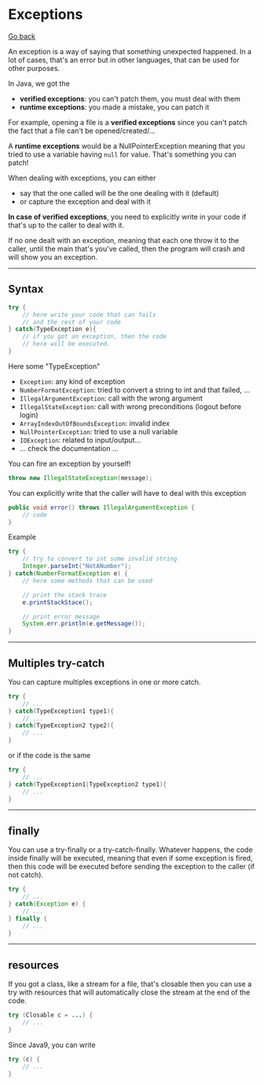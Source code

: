 # Exceptions

[Go back](..)

An exception is a way of saying that something unexpected happened. In a lot of cases, that's an error but in other languages, that can be used for other purposes.

In Java, we got the

* **verified exceptions**: you can't patch them, you must deal with them
* **runtime exceptions**: you made a mistake, you can patch it

For example, opening a file is a **verified exceptions** since you can't patch the fact that a file can't be opened/created/...

A **runtime exceptions** would be a NullPointerException meaning that you tried to use a variable having `null` for value. That's something you can patch!

When dealing with exceptions, you can either

* say that the one called will be the one dealing with it (default)
* or capture the exception and deal with it

**In case of verified exceptions**, you need to explicitly write in your code if that's up to the caller to deal with it.

If no one dealt with an exception, meaning that each one throw it to the caller, until the main that's you've called, then the program will crash and will show you an exception.

<hr class="sr">

## Syntax

```java
try {
    // here write your code that can fails
    // and the rest of your code
} catch(TypeException e){
    // if you got an exception, then the code
    // here will be executed.
}
```

Here some "TypeException"

* ``Exception``: any kind of exception
* ``NumberFormatException``: tried to convert a string to int and that failed, ...
* ``IllegalArgumentException``: call with the wrong argument
* ``IllegalStateException``: call with wrong preconditions (logout before login)
* ``ArrayIndexOutOfBoundsException``: invalid index
* ``NullPointerException``: tried to use a null variable
* ``IOException``: related to input/output...
* ... check the documentation ...

You can fire an exception by yourself!

```java
throw new IllegalStateException(message);
```

You can explicitly write that the caller will have to deal with this exception

```java
public void error() throws IllegalArgumentException {
    // code
}
```

Example

```java
try {
    // try to convert to int some invalid string
    Integer.parseInt("NotANumber");
} catch(NumberFormatException e) {
    // here some methods that can be used

    // print the stack trace
    e.printStackStace();

    // print error message
    System.err.println(e.getMessage());
}
```

<hr class="sl">

## Multiples try-catch

You can capture multiples exceptions in one or more catch.

```java
try {
    // ...
} catch(TypeException1 type1){
    // ...
} catch(TypeException2 type2){
    // ...
}
```

or if the code is the same

```java
try {
    // ...
} catch(TypeException1|TypeException2 type1){
    // ...
}
```

<hr class="sr">

## finally

You can use a try-finally or a try-catch-finally. Whatever happens, the code inside finally will be executed, meaning that even if some exception is fired, then this code will be executed before sending the exception to the caller (if not catch).

```java
try {
    // ...
} catch(Exception e) {
    // ...
} finally {
    // ...
}
```

<hr class="sl">

## resources

If you got a class, like a stream for a file, that's closable then you can use a try with resources that will automatically close the stream at the end of the code.

```java
try (Closable c = ...) {
    // ...
}
```

Since Java9, you can write

```java
try (c) {
    // ...
}
```